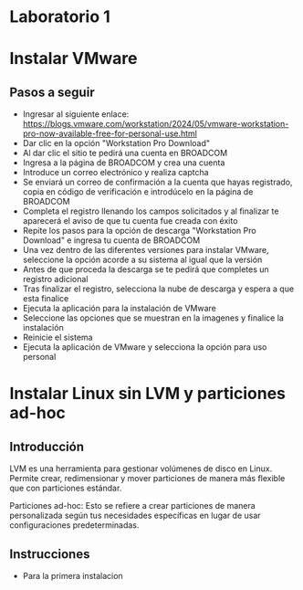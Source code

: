 # Laboratorio 1

# Instalar VMware

## Pasos a seguir

- Ingresar al siguiente enlace: https://blogs.vmware.com/workstation/2024/05/vmware-workstation-pro-now-available-free-for-personal-use.html
- Dar clic en la opción "Workstation Pro Download"
- Al dar clic el sitio te pedirá una cuenta en BROADCOM
- Ingresa a la página de BROADCOM y crea una cuenta
- Introduce un correo electrónico y realiza captcha
- Se enviará un correo de confirmación a la cuenta que hayas registrado, copia en código de verificación e introdúcelo en la página de BROADCOM
- Completa el registro llenando los campos solicitados y al finalizar te aparecerá el aviso de que tu cuenta fue creada con éxito
- Repite los pasos para la opción de descarga "Workstation Pro Download" e ingresa tu cuenta de BROADCOM
- Una vez dentro de las diferentes versiones para instalar VMware, seleccione la opción acorde a su sistema al igual que la versión
- Antes de que proceda la descarga se te pedirá que completes un registro adicional
- Tras finalizar el registro, selecciona la nube de descarga y espera a que esta finalice
- Ejecuta la aplicación para la instalación de VMware
- Seleccione las opciones que se muestran en la imagenes y finalice la instalación
- Reinicie el sistema
- Ejecuta la aplicación de VMware y selecciona la opción para uso personal

# Instalar Linux sin LVM y particiones ad-hoc

## Introducción

LVM es una herramienta para gestionar volúmenes de disco en Linux. Permite crear, redimensionar y mover particiones de manera más flexible que con particiones estándar.

Particiones ad-hoc: Esto se refiere a crear particiones de manera personalizada según tus necesidades específicas en lugar de usar configuraciones predeterminadas.

## Instrucciones

- Para la primera instalacion
